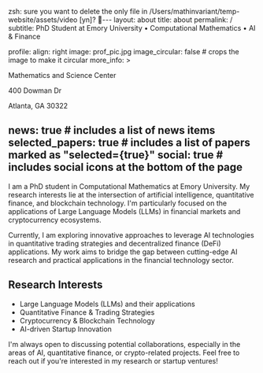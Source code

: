 zsh: sure you want to delete the only file in /Users/mathinvariant/temp-website/assets/video [yn]? ---
layout: about
title: about
permalink: /
subtitle: PhD Student at Emory University • Computational Mathematics • AI & Finance

profile:
  align: right
  image: prof_pic.jpg
  image_circular: false # crops the image to make it circular
  more_info: >
    <p>Mathematics and Science Center</p>
    <p>400 Dowman Dr</p>
    <p>Atlanta, GA 30322</p>

news: true # includes a list of news items
selected_papers: true # includes a list of papers marked as "selected={true}"
social: true # includes social icons at the bottom of the page
---

I am a PhD student in Computational Mathematics at Emory University. My research interests lie at the intersection of artificial intelligence, quantitative finance, and blockchain technology. I'm particularly focused on the applications of Large Language Models (LLMs) in financial markets and cryptocurrency ecosystems.

Currently, I am exploring innovative approaches to leverage AI technologies in quantitative trading strategies and decentralized finance (DeFi) applications. My work aims to bridge the gap between cutting-edge AI research and practical applications in the financial technology sector.

## Research Interests
- Large Language Models (LLMs) and their applications
- Quantitative Finance & Trading Strategies
- Cryptocurrency & Blockchain Technology
- AI-driven Startup Innovation

I'm always open to discussing potential collaborations, especially in the areas of AI, quantitative finance, or crypto-related projects. Feel free to reach out if you're interested in my research or startup ventures!
